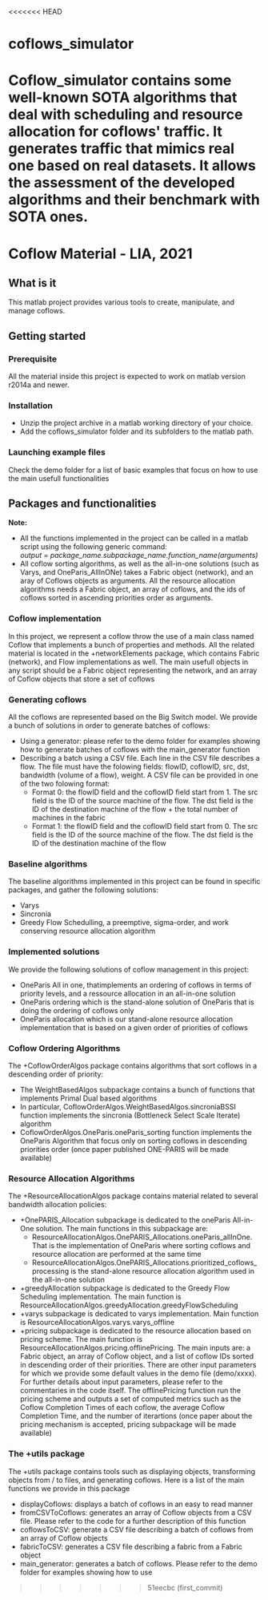 <<<<<<< HEAD
# coflows_simulator
Coflow_simulator contains some well-known SOTA algorithms that deal with scheduling and resource allocation for coflows' traffic. 
It generates traffic that mimics real one based on real datasets. 
It allows the assessment of the developed algorithms and their benchmark with SOTA ones.
=======
# Coflow Material - LIA, 2021

## What is it
This matlab project provides various tools to create, manipulate, and manage coflows.

## Getting started

### Prerequisite
All the material inside this project is expected to work on matlab version r2014a and newer.

### Installation
 - Unzip the project archive in a matlab working directory of your choice.
 - Add the coflows_simulator folder and its subfolders to the matlab path.

### Launching example files
Check the demo folder for a list of basic examples that focus on how to use the main usefull functionalities

## Packages and functionalities

**Note:** 
 - All the functions implemented in the project can be called in a matlab script using the following generic command:\
*output = package_name.subpackage_name.function_name(arguments)*
 - All coflow sorting algorithms, as well as the all-in-one solutions (such as Varys, and OneParis_AllInONe) takes a Fabric object (network), and an aray of Coflows objects as arguments. All the resource allocation algorithms needs a Fabric object, an array of coflows, and the ids of coflows sorted in ascending priorities order as arguments.

### Coflow implementation
In this project, we represent a coflow throw the use of a main class named Coflow that implements a bunch of properties and methods.
All the related material is located in the +networkElements package, which contains Fabric (network), and Flow implementations as well.
The main usefull objects in any script should be a Fabric object representing the network, and an array of Coflow objects that store a set of coflows

### Generating coflows
All the coflows are represented based on the Big Switch model. We provide a bunch of solutions in order to generate batches of coflows:
 - Using a generator: please refer to the demo folder for examples showing how to generate batches of coflows with the main_generator function
 - Describing a batch using a CSV file. Each line in the CSV file describes a flow. The file must have the folowing fields: flowID, coflowID, src, dst, bandwidth (volume of a flow), weight. A CSV file can be provided in one of the two folowing format:
    - Format 0: the flowID field and the coflowID field start from 1. The src field is the ID of the source machine of the flow. The dst field is the ID of the destination machine of the flow + the total number of machines in the fabric
    - Format 1: the flowID field and the coflowID field start from 0. The src field is the ID of the source machine of the flow. The dst field is the ID of the destination machine of the flow

### Baseline algorithms
The baseline algorithms implemented in this project can be found in specific packages, and gather the following solutions:
 - Varys
 - Sincronia
 - Greedy Flow Schedulling, a preemptive, sigma-order, and work conserving resource allocation algorithm

### Implemented solutions
We provide the following solutions of coflow management in this project:
 - OneParis All in one, thatimplements an ordering of coflows in terms of priority levels, and a ressource allocation in an all-in-one solution
 - OneParis ordering which is the stand-alone solution of OneParis that is doing the ordering of coflows only
 - OneParis allocation which is our stand-alone resource allocation implementation that is based on a given order of priorities of coflows

### Coflow Ordering Algorithms
The +CoflowOrderAlgos package contains algorithms that sort coflows in a descending order of priority:
 - The WeightBasedAlgos subpackage contains a bunch of functions that implements Primal Dual based algorithms
 - In particular, CoflowOrderAlgos.WeightBasedAlgos.sincroniaBSSI function implements the sincronia (Bottleneck Select Scale Iterate) algorithm
 - CoflowOrderAlgos.OneParis.oneParis_sorting function implements the OneParis Algorithm that focus only on sorting coflows in descending priorities order (once paper published ONE-PARIS will be made available)

### Resource Allocation Algorithms
The +ResourceAllocationAlgos package contains material related to several bandwidth allocation policies:
 - +OnePARIS_Allocation subpackage is dedicated to the oneParis All-in-One solution. The main functions in this subpackage are: 
    - ResourceAllocationAlgos.OnePARIS_Allocations.oneParis_allInOne. That is the implementation of OneParis where sorting coflows and resource allocation are performed at the same time
    - ResourceAllocationAlgos.OnePARIS_Allocations.prioritized_coflows_processing is the stand-alone resource allocation algorithm used in the all-in-one solution
 - +greedyAllocation subpackage is dedicated to the Greedy Flow Scheduling implementation. The main function is ResourceAllocationAlgos.greedyAllocation.greedyFlowScheduling
 - +varys subpackage is dedicated to varys implementation. Main function is ResourceAllocationAlgos.varys.varys_offline
 - +pricing subpackage is dedicated to the resource allocation based on pricing scheme. The main function is ResourceAllocationAlgos.pricing.offlinePricing. The main inputs are: a Fabric object, an array of Coflow object, and a list of coflow IDs sorted in descending order of their priorities. There are other input parameters for which we provide some default values in the demo file (demo/xxxx). For further details about input parameters, please refer to the commentaries in the code itself. The offlinePricing function run the pricing scheme and outputs a set of computed metrics such as the Coflow Completion Times of each coflow, the average Coflow Completion Time, and the number of iterartions
   (once paper about the pricing mechanism is accepted, pricing subpackage will be made available)
### The +utils package
The +utils package contains tools such as displaying objects, transforming objects from / to files, and generating coflows. Here is a list of the main functions we provide in this package
 - displayCoflows: displays a batch of coflows in an easy to read manner
 - fromCSVToCoflows: generates an array of Coflow objects from a CSV file. Please refer to the code for a further description of this function
 - coflowsToCSV: generate a CSV file describing a batch of coflows from an array of Coflow objects
 - fabricToCSV: generates a CSV file describing a fabric from a Fabric object
 - main_generator: generates a batch of coflows. Please refer to the demo folder for examples showing how to use


>>>>>>> 51eecbc (first_commit)
